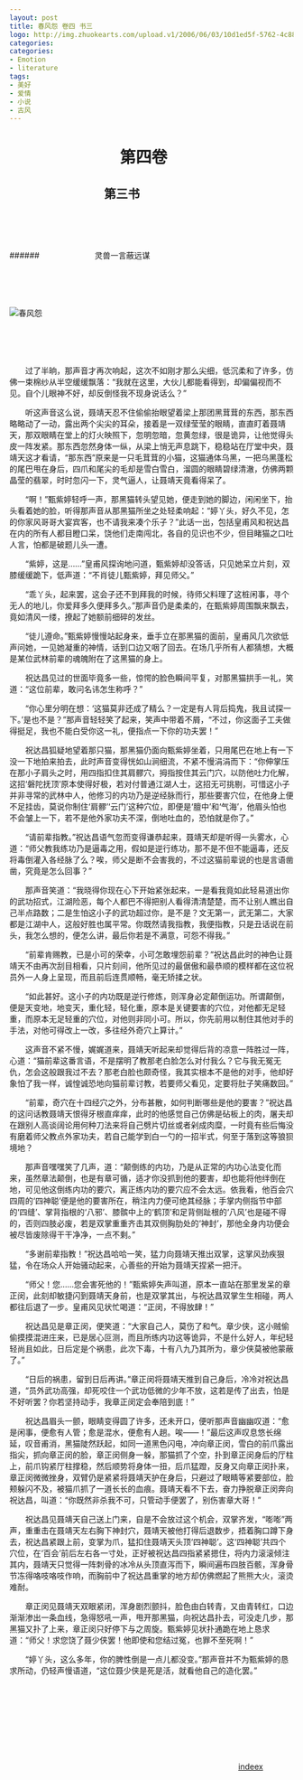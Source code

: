 ```yaml
---
layout: post
title: 春风怨 卷四 书三
logo: http://img.zhuokearts.com/upload.v1/2006/06/03/10d1ed5f-5762-4c88-890b-65fdcf8dfb8d.jpg
categories:
categories:
- Emotion
- literature
tags:
- 美好
- 爱情
- 小说
- 古风
---
```




　　　　　　　第四卷 
==========


  


　　　　　　　　第三书
--------

  

　　　　　
　　　　　




　　　　　
　　　　　



######　　　　　　　灵兽一言蔽远谋

　　　　　
　　　　　




　　　　　
　　　　　



![春风怨](http://www.99zihua.com/images/goods/20150415/9229585174adb22e.jpg)


　　　　　
　　　　　　　　
　　　　　
　　　　　




　　　　　
　　　　　

　　过了半晌，那声音才再次响起，这次不如刚才那么尖细，低沉柔和了许多，仿佛一束棉纱从半空缓缓飘落：“我就在这里，大伙儿都能看得到，却偏偏视而不见。自个儿眼神不好，却反倒怪我不现身说话么？”


　　听这声音这么说，聂靖天忍不住偷偷抬眼望着梁上那团黑茸茸的东西，那东西略略动了一动，露出两个尖尖的耳朵，接着是一双绿莹莹的眼睛，直直盯着聂靖天，那双眼睛在堂上的灯火映照下，忽明忽暗，忽黄忽绿，很是诡异，让他觉得头皮一阵发紧。那东西忽然身体一纵，从梁上悄无声息跳下，稳稳站在厅堂中央，聂靖天这才看请，“那东西”原来是一只毛茸茸的小猫，这猫通体乌黑，一把乌黑蓬松的尾巴甩在身后，四爪和尾尖的毛却是雪白雪白，溜圆的眼睛碧绿清澈，仿佛两颗晶莹的翡翠，时时忽闪一下，灵气逼人，让聂靖天竟看得呆了。


　　“啊！”甄紫婷轻呼一声，那黑猫转头望见她，便走到她的脚边，闲闲坐下，抬头看着她的脸，听得那声音从那黑猫所坐之处轻柔响起：“婷丫头，好久不见，怎的你家风哥哥大宴宾客，也不请我来凑个乐子？”此话一出，包括皇甫风和祝达昌在内的所有人都目瞪口呆，饶他们走南闯北，各自的见识也不少，但目睹猫之口吐人言，怕都是破题儿头一遭。


　　“紫婷，这是……”皇甫风探询地问道，甄紫婷却没答话，只见她呆立片刻，双膝缓缓跪下，低声道：“不肖徒儿甄紫婷，拜见师父。”


　　“乖丫头，起来罢，这会子还不到拜我的时候，待师父料理了这桩闲事，寻个无人的地儿，你爱拜多久便拜多久。”那声音仍是柔柔的，在甄紫婷周围飘来飘去，竟如清风一缕，撩起了她额前细碎的发丝。


　　“徒儿遵命。”甄紫婷慢慢站起身来，垂手立在那黑猫的面前，皇甫风几次欲低声问她，一见她凝重的神情，话到口边又咽了回去。在场几乎所有人都猜想，大概是某位武林前辈的魂魄附在了这黑猫的身上。


　　祝达昌见过的世面毕竟多一些，惊愕的脸色瞬间平复，对那黑猫拱手一礼，笑道：“这位前辈，敢问名讳怎生称呼？”


　　“你心里分明在想：‘这猫莫非还成了精么？一定是有人背后捣鬼，我且试探一下。’是也不是？”那声音轻轻笑了起来，笑声中带着不屑，“不过，你这面子工夫做得挺足，我也不能白受你这一礼，便指点一下你的功夫罢！”


　　祝达昌狐疑地望着那只猫，那黑猫仍面向甄紫婷坐着，只用尾巴在地上有一下没一下地拍来拍去，此时声音变得恍如山涧细流，不紧不慢涓涓而下：“你伸掌压在那小子肩头之时，用四指扣住其肩髎穴，拇指按住其云门穴，以防他吐力化解，这招‘磐陀抚顶’原本使得好极，若对付普通江湖人士，这招无可挑剔，可惜这小子并非寻常的武林中人，他修习的内功乃是逆经脉而行，那些要害穴位，在他身上便不足挂齿，莫说你制住‘肩髎’‘云门’这种穴位，即便是‘膻中’和‘气海’，他眉头怕也不会皱上一下，若不是他外家功夫不深，倒地吐血的，恐怕就是你了。”


　　“请前辈指教。”祝达昌语气忽而变得谦恭起来，聂靖天却是听得一头雾水，心道：“师父教我练功乃是逼毒之用，假如是逆行练功，那不是不但不能逼毒，还反将毒倒灌入各经脉了么？唉，师父是断不会害我的，不过这猫前辈说的也是言语凿凿，究竟是怎么回事？”


　　那声音笑道：“我晓得你现在心下开始紧张起来，一是看我竟如此轻易道出你的武功招式，江湖险恶，每个人都巴不得把别人看得清清楚楚，而不让别人瞧出自己半点路数；二是生怕这小子的武功超过你，是不是？文无第一，武无第二，大家都是江湖中人，这般好胜也属平常。你既然请我指教，我便指教，只是丑话说在前头，我怎么想的，便怎么讲，最后你若是不满意，可怨不得我。”


　　“前辈肯赐教，已是小可的荣幸，小可怎敢埋怨前辈？”祝达昌此时的神色让聂靖天不由再次刮目相看，只片刻间，他所见过的最倨傲和最恭顺的模样都在这位祝员外一人身上呈现，而且前后连贯顺畅，毫无矫揉之状。


　　“如此甚好。这小子的内功既是逆行修炼，则浑身必定颠倒运功。所谓颠倒，便是天变地，地变天，重化轻，轻化重，原本是关键要害的穴位，对他都无足轻重，而原本无足轻重的穴位，对他则非同小可。所以，你先前用以制住其他对手的手法，对他可得改上一改，多往经外奇穴上算计。”


　　这声音不紧不慢，娓娓道来，聂靖天听起来却觉得后背的凉意一阵胜过一阵，心道：“猫前辈这番言语，不是摆明了教那老白脸怎么对付我么？它与我无冤无仇，怎会这般跟我过不去？那老白脸也颇奇怪，我其实根本不是他的对手，他却好象怕了我一样，诚惶诚恐地向猫前辈讨教，若要师父看见，定要将肚子笑痛数回。”


　　“前辈，奇穴在十四经穴之外，分布甚散，如何判断哪些是他的要害？”祝达昌的这问话教聂靖天恨得牙根直痒痒，此时的他感觉自己仿佛是砧板上的肉，屠夫却在跟别人高谈阔论用何种刀法来将自己劈片切丝或者剁成肉糜，一时竟有些后悔没有磨着师父教点外家功夫，若自己能学到白一勺的一招半式，何至于落到这等狼狈境地？


　　那声音嘿嘿笑了几声，道：“颠倒练的内功，乃是从正常的内功心法变化而来，虽然章法颠倒，也是有章可循，适才你没抓到他的要害，却也能将他绊倒在地，可见他这倒练内功的要穴，离正练内功的要穴应不会太远。依我看，他百会穴四周的‘四神聪’便是他的要害所在，稍注内力便可绝其经脉；手掌内侧指节中部的‘四缝’、掌背指根的‘八邪’、膝髌中上的‘鹤顶’和足背侧趾根的‘八风’也是碰不得的，否则四肢必废，若是双掌重重齐击其双侧胸肋处的‘神封’，那他全身内功便会被尽皆废除得干干净净，一点不剩。”


　　“多谢前辈指教！”祝达昌哈哈一笑，猛力向聂靖天推出双掌，这掌风劲疾狠猛，令在场众人开始骚动起来，心善些的开始为聂靖天捏紧一把汗。


　　“师父！您……您会害死他的！”甄紫婷失声叫道，原本一直站在那里发呆的章正闵，此刻却敏捷闪到聂靖天身前，也是双掌其出，与祝达昌双掌生生相碰，两人都往后退了一步。皇甫风见状忙喝道：“正闵，不得放肆！”


　　祝达昌见是章正闵，便笑道：“大家自己人，莫伤了和气。章少侠，这小贼偷偷摸摸混进庄来，已是居心叵测，而且所练内功这等诡异，不是什么好人，年纪轻轻尚且如此，日后定是个祸患，此次下毒，十有八九乃其所为，章少侠莫被他蒙蔽了。”


　　“日后的祸患，留到日后再讲。”章正闵将聂靖天推到自己身后，冷冷对祝达昌道，“员外武功高强，却死咬住一个武功低微的少年不放，这若是传了出去，怕是不好听罢？你若坚持动手，我章正闵定会奉陪到底！”


　　祝达昌眉头一颤，眼睛变得圆了许多，还未开口，便听那声音幽幽叹道：“愈是闲事，便愈有人管；愈是混水，便愈有人趟。唉——！”最后这声叹息悠长绵延，叹音甫消，黑猫陡然跃起，如同一道黑色闪电，冲向章正闵，雪白的前爪露出指尖，抓向章正闵的脸，章正闵侧身一躲，那猫抓了个空，扑到章正闵身后的厅柱上，前爪钩紧厅柱撑稳，然后顺势将身体一扭，后爪猛蹬，反身又向章正闵扑来，章正闵微微挫身，双臂仍是紧紧将聂靖天护在身后，只避过了眼睛等紧要部位，脸颊躲闪不及，被猫爪抓了一道长长的血痕。聂靖天看不下去，奋力挣脱章正闵奔向祝达昌，叫道：“你既然非杀我不可，只管动手便罢了，别伤害章大哥！”


　　祝达昌见聂靖天自己送上门来，自是不会放过这个机会，双掌齐发，“嘭嘭”两声，重重击在聂靖天左右胸下神封穴，聂靖天被他打得后退数步，捂着胸口蹲下身去，祝达昌紧跟上前，变掌为爪，猛扣住聂靖天头顶‘四神聪’。这‘四神聪’共四个穴位，在‘百会’前后左右各一寸处，正好被祝达昌四指紧紧摁住，将内力滚滚倾注其内，聂靖天只觉得一阵刺骨的冰冷从头顶直泻而下，瞬间遍布四肢百骸，浑身骨节冻得咯吱咯吱作响，而胸前中了祝达昌重掌的地方却仿佛燃起了熊熊大火，滚烫难耐。


　　章正闵见聂靖天双眼紧闭，浑身剧烈颤抖，脸色由白转青，又由青转红，口边渐渐渗出一条血线，急得怒吼一声，甩开那黑猫，向祝达昌扑去，可没走几步，那黑猫又扑了上来，章正闵只好停下与之周旋。甄紫婷见状扑通跪在地上恳求道：“师父！求您饶了聂少侠罢！他即使和您结过冤，也罪不至死啊！”


　　“婷丫头，这么多年，你的脾性倒是一点儿都没变。”那声音并不为甄紫婷的恳求所动，仍轻声慢语道，“这位聂少侠是死是活，就看他自己的造化罢。”












　　　　　　　　
　　　　　
　　　　　




　　　　　
　　　　　


　　　　　
　　　　　　　　
　　　　　
　　　　　




　　　　　
　　　　　



　　　　　　　　　　　　　　　　　　　　　　　　　　　　　[indeex](https://imisslovelove.github.io/cn)

